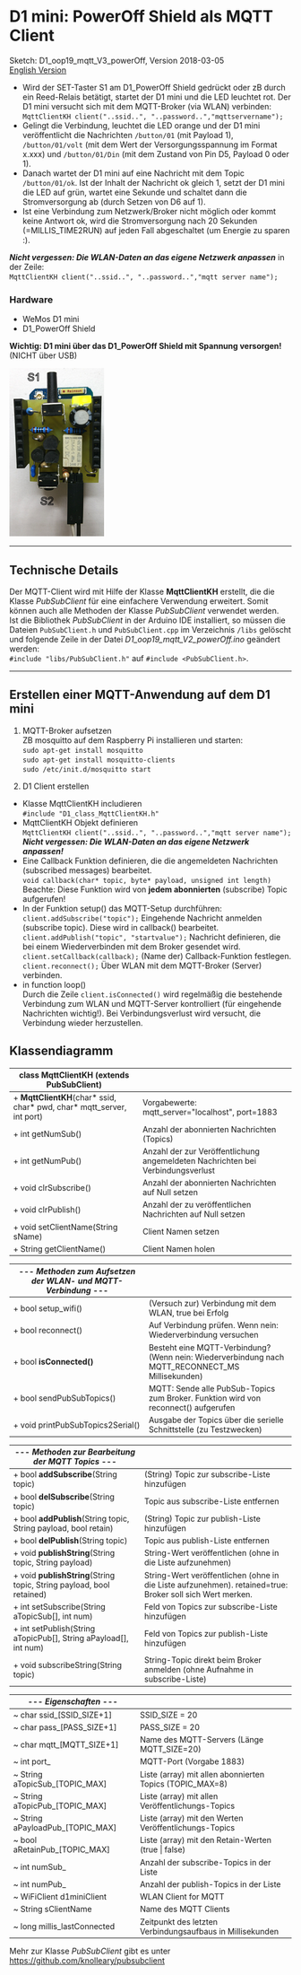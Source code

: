 # D1 mini: PowerOff Shield als MQTT Client
Sketch: D1_oop19_mqtt_V3_powerOff, Version 2018-03-05   
[ <u>English Version</u> ](./README.md "English Version")

* Wird der SET-Taster S1 am D1_PowerOff Shield gedr&uuml;ckt oder zB durch ein Reed-Relais bet&auml;tigt, startet der D1 mini und die LED leuchtet rot. Der D1 mini versucht sich mit dem MQTT-Broker (via WLAN) verbinden:   
`MqttClientKH client("..ssid..", "..password..","mqttservername");`   
* Gelingt die Verbindung, leuchtet die LED orange und der D1 mini ver&ouml;ffentlicht die Nachrichten `/button/01` (mit Payload 1), `/button/01/volt` (mit dem Wert der Versorgungsspannung im Format x.xxx) und `/button/01/Din` (mit dem Zustand von Pin D5, Payload 0 oder 1).   
* Danach wartet der D1 mini auf eine Nachricht mit dem Topic  `/button/01/ok`. Ist der Inhalt der Nachricht ok gleich 1, setzt der D1 mini die LED auf gr&uuml;n, wartet eine Sekunde und schaltet dann die Stromversorgung ab (durch Setzen von D6 auf 1).   
* Ist eine Verbindung zum Netzwerk/Broker nicht m&ouml;glich oder kommt keine Antwort ok, wird die Stromversorgung nach 20 Sekunden (=MILLIS_TIME2RUN) auf jeden Fall abgeschaltet (um Energie zu sparen :).

__*Nicht vergessen: Die WLAN-Daten an das eigene Netzwerk anpassen*__ in der Zeile:   
`MqttClientKH client("..ssid..", "..password..","mqtt server name");`  

### Hardware
* WeMos D1 mini
* D1_PowerOff Shield   

**Wichtig: D1 mini &uuml;ber das D1_PowerOff Shield mit Spannung versorgen!** (NICHT &uuml;ber USB)

![D1_PowerOff_0_shield](./images/D1_PowerOff_shield.png "D1_PowerOff_shield")   

---
## Technische Details
Der MQTT-Client wird mit Hilfe der Klasse **MqttClientKH** erstellt, die die Klasse *PubSubClient* f&uuml;r eine einfachere Verwendung erweitert. Somit k&ouml;nnen auch alle Methoden der Klasse *PubSubClient* verwendet werden.   
Ist die Bibliothek *PubSubClient* in der Arduino IDE installiert, so m&uuml;ssen die Dateien `PubSubClient.h` und `PubSubClient.cpp` im Verzeichnis `/libs` gel&ouml;scht und folgende Zeile in der Datei *D1_oop19_mqtt_V2_powerOff.ino* ge&auml;ndert werden:   
`#include "libs/PubSubClient.h"` auf `#include <PubSubClient.h>`.   

---

## Erstellen einer MQTT-Anwendung auf dem D1 mini
1. MQTT-Broker aufsetzen  
ZB mosquitto auf dem Raspberry Pi installieren und starten:  
`sudo apt-get install mosquitto`  
`sudo apt-get install mosquitto-clients`  
`sudo /etc/init.d/mosquitto start`  

2. D1 Client erstellen
* Klasse MqttClientKH includieren   
  `#include "D1_class_MqttClientKH.h"`  
* MqttClientKH Objekt definieren  
  `MqttClientKH client("..ssid..", "..password..","mqtt server name");`  
__*Nicht vergessen: Die WLAN-Daten an das eigene Netzwerk anpassen!*__   
* Eine Callback Funktion definieren, die die angemeldeten Nachrichten (subscribed messages) bearbeitet.   
  `void callback(char* topic, byte* payload, unsigned int length)`   
  Beachte: Diese Funktion wird von __jedem abonnierten__ (subscribe) Topic aufgerufen!  
* In der Funktion setup() das MQTT-Setup durchf&uuml;hren:  
  `client.addSubscribe("topic");` Eingehende Nachricht anmelden (subscribe topic). Diese wird in callback() bearbeitet.   
  `client.addPublish("topic", "startvalue");` Nachricht definieren, die bei einem Wiederverbinden mit dem Broker gesendet wird.  
  `client.setCallback(callback);` (Name der) Callback-Funktion festlegen.  
  `client.reconnect();` &Uuml;ber WLAN mit dem MQTT-Broker (Server) verbinden.  
* in function loop()  
  Durch die Zeile `client.isConnected()` wird regelm&auml;&szlig;ig die bestehende Verbindung zum WLAN und MQTT-Server kontrolliert (f&uuml;r eingehende Nachrichten wichtig!). Bei Verbindungsverlust wird versucht, die Verbindung wieder herzustellen.

## Klassendiagramm
| class MqttClientKH (extends PubSubClient) |     |
| ----------------------------------------- | --- |
| + __MqttClientKH__(char* ssid, char* pwd, char* mqtt_server, int port) | Vorgabewerte: mqtt_server="localhost", port=1883  |
| + int  getNumSub()    | Anzahl der abonnierten Nachrichten (Topics) |
| + int  getNumPub()    | Anzahl der zur Ver&ouml;ffentlichung angemeldeten Nachrichten bei Verbindungsverlust |
| + void clrSubscribe() | Anzahl der abonnierten Nachrichten auf Null setzen |
| + void clrPublish()   | Anzahl der zu ver&ouml;ffentlichen Nachrichten auf Null setzen |
| + void setClientName(String sName) | Client Namen setzen |
| + String getClientName() | Client Namen holen |

| --- *Methoden zum Aufsetzen der WLAN- und MQTT-Verbindung* --- |     |
| -------------------------------------------------------------- | --- |
| + bool setup_wifi()  | (Versuch zur) Verbindung mit dem WLAN, true bei Erfolg |
| + bool reconnect()   | Auf Verbindung pr&uuml;fen. Wenn nein: Wiederverbindung versuchen |
| + bool __isConnected()__ | Besteht eine MQTT-Verbindung? (Wenn nein: Wiederverbindung nach MQTT_RECONNECT_MS Millisekunden) |
| + bool sendPubSubTopics() | MQTT: Sende alle PubSub-Topics zum Broker. Funktion wird von reconnect() aufgerufen |
| + void printPubSubTopics2Serial() | Ausgabe der Topics &uuml;ber die serielle Schnittstelle (zu Testzwecken) |

| --- *Methoden zur Bearbeitung der MQTT Topics* --- |     |
| -------------------------------------------------- | --- |
| + bool __addSubscribe__(String topic) | (String) Topic zur subscribe-Liste hinzuf&uuml;gen |
| + bool __delSubscribe__(String topic) | Topic aus subscribe-Liste entfernen |
| + bool __addPublish__(String topic, String payload, bool retain) | (String) Topic zur publish-Liste hinzuf&uuml;gen |
| + bool __delPublish__(String topic) | Topic aus publish-Liste entfernen |
| + void __publishString__(String topic, String payload) | String-Wert ver&ouml;ffentlichen (ohne in die Liste aufzunehmen) |
| + void __publishString__(String topic, String payload, bool retained) | String-Wert ver&ouml;ffentlichen (ohne in die Liste aufzunehmen). retained=true: Broker soll sich Wert merken. |
| + int  setSubscribe(String aTopicSub[], int num) | Feld von Topics zur subscribe-Liste hinzuf&uuml;gen |
| + int  setPublish(String aTopicPub[], String aPayload[], int num) | Feld von Topics zur publish-Liste hinzuf&uuml;gen |
| + void subscribeString(String topic) | String-Topic direkt beim Broker anmelden (ohne Aufnahme in subscribe-Liste) |

| --- *Eigenschaften* --- |     |
| ----------------------- | --- |
| ~ char ssid_[SSID_SIZE+1] | SSID_SIZE = 20 |
| ~ char pass_[PASS_SIZE+1] | PASS_SIZE = 20 |
| ~ char mqtt_[MQTT_SIZE+1] | Name des MQTT-Servers (L&auml;nge MQTT_SIZE=20) |
| ~ int  port_ | MQTT-Port (Vorgabe 1883) |
| ~ String aTopicSub_[TOPIC_MAX]   | Liste (array) mit allen abonnierten Topics (TOPIC_MAX=8) |
| ~ String aTopicPub_[TOPIC_MAX]   | Liste (array) mit allen Ver&ouml;ffentlichungs-Topics |
| ~ String aPayloadPub_[TOPIC_MAX] | Liste (array) mit den Werten Ver&ouml;ffentlichungs-Topics |
| ~ bool   aRetainPub_[TOPIC_MAX]  | Liste (array) mit den Retain-Werten (true &#124; false) |
| ~ int numSub_ | Anzahl der subscribe-Topics in der Liste |
| ~ int numPub_ | Anzahl der publish-Topics in der Liste |
| ~ WiFiClient d1miniClient   | WLAN Client for MQTT |
| ~ String sClientName        | Name des MQTT Clients |
| ~ long millis_lastConnected | Zeitpunkt des letzten Verbindungsaufbaus in Millisekunden |

Mehr zur Klasse *PubSubClient* gibt es unter https://github.com/knolleary/pubsubclient

